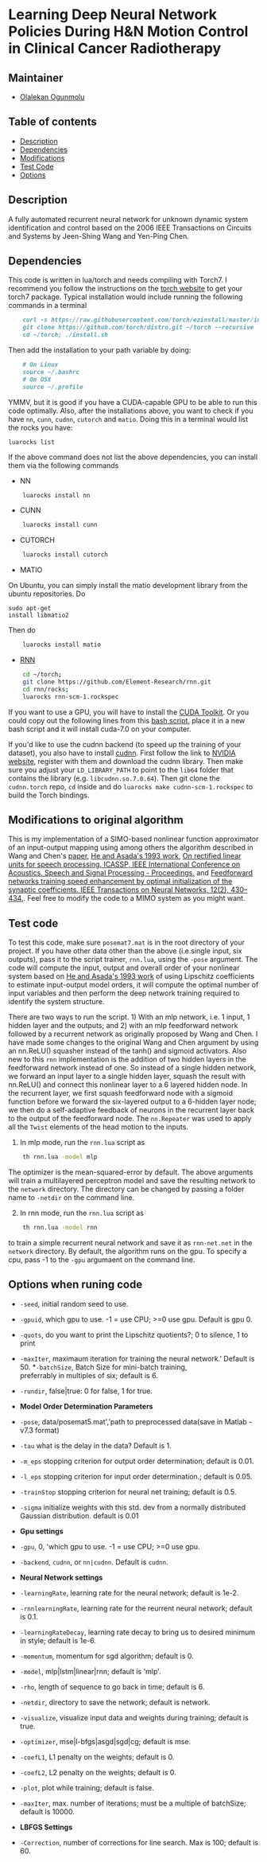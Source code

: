 # Learning Deep Neural Network Policies During H&N Motion Control in Clinical Cancer Radiotherapy

## Maintainer

- [Olalekan Ogunmolu](http://lakehanne.github.io) 

## Table of contents
- [Description](#description)
- [Dependencies](#Dependencies)
- [Modifications](#modifications)
- [Test Code](#test-code)
- [Options](#options)


## Description
A fully automated recurrent neural network for unknown dynamic system identification and control based on the 2006 IEEE Transactions on Circuits and Systems by Jeen-Shing Wang and Yen-Ping Chen.

## Dependencies

This code is written in lua/torch and needs compiling with Torch7. I recommend you follow the instructions on the [torch website](http://torch.ch/docs/getting-started.html) to get your torch7 package. Typical installation would include running the following  commands in a terminal

```markdown
	curl -s https://raw.githubusercontent.com/torch/ezinstall/master/install-deps | bash
	git clone https://github.com/torch/distro.git ~/torch --recursive
	cd ~/torch; ./install.sh
```

Then add the installation to your path variable by doing:

```markdown
	# On Linux
	source ~/.bashrc
	# On OSX
	source ~/.profile
```

YMMV, but it is good if you have a CUDA-capable GPU to be able to run this code optimally. Also, after the installations above, you want to check if you have `nn`, `cunn`, `cudnn`, `cutorch` and `matio`. Doing this in a terminal would list the rocks you have:

<pre><code class="Terminal">luarocks list</code></pre>

If the above command does not list the above dependencies, you can install them via the following commands

- NN

```bash
	luarocks install nn
```

- CUNN

```bash
	luarocks install cunn
```

- CUTORCH

```bash
	luarocks install cutorch
```

- MATIO

On Ubuntu, you can simply install the matio  development library from the ubuntu repositories. Do <pre><code class="Terminal">sudo apt-get install libmatio2</code></pre>

Then do

```bash
	luarocks install matio
```

- [RNN](https://github.com/Element-Research/rnn)

```bash
	cd ~/torch;
	git clone https://github.com/Element-Research/rnn.git
	cd rnn/rocks; 
	luarocks rnn-scm-1.rockspec
```

If you want to use a GPU, you will have to install the [CUDA Toolkit](https://developer.nvidia.com/cuda-toolkit). Or you could copy out the following lines from this [bash script](https://github.com/lakehanne/Shells/blob/master/packages.sh#L282-L313), place it in a new bash script and it will install cuda-7.0 on your computer.

If you'd like to use the cudnn backend (to speed up the training of your dataset), you also have to install [cudnn](https://github.com/soumith/cudnn.torch). First follow the link to [NVIDIA website](https://developer.nvidia.com/cuDNN), register with them and download the cudnn library. Then make sure you adjust your `LD_LIBRARY_PATH` to point to the `lib64` folder that contains the library (e.g. `libcudnn.so.7.0.64`). Then git clone the `cudnn.torch` repo, `cd` inside and do `luarocks make cudnn-scm-1.rockspec` to build the Torch bindings.


## Modifications to original algorithm

This is my implementation of a SIMO-based nonlinear function approximator of an input-output mapping using among others the algorithm described in Wang and Chen's [paper](http://ieeexplore.ieee.org/xpl/abstractAuthors.jsp?arnumber=1643442), [He and Asada's 1993 work](http://ieeexplore.ieee.org/xpl/login.jsp?tp=&arnumber=4793346&url=http%3A%2F%2Fieeexplore.ieee.org%2Fxpls%2Fabs_all.jsp%3Farnumber%3D4793346), [On rectified linear units for speech processing. ICASSP, IEEE International Conference on Acoustics, Speech and Signal Processing - Proceedings.](http://doi.org/10.1109/ICASSP.2013.6638312) and  [Feedforward networks training speed enhancement by optimal initialization of the synaptic coefficients. IEEE Transactions on Neural Networks, 12(2), 430–434.](http://doi.org/10.1109/72.914538). Feel free to modify the code to a MIMO system as you might want.

## Test code

To test this code, make sure `posemat7.mat` is in the root directory of your project. If you have other data other than the above (i.e.single input, six outputs), pass it to the script trainer, `rnn.lua`, using the `-pose` argument. The code will compute the input, output and overall order of your nonlinear system based on [He and Asada's 1993 work](http://ieeexplore.ieee.org/xpl/login.jsp?tp=&arnumber=4793346&url=http%3A%2F%2Fieeexplore.ieee.org%2Fxpls%2Fabs_all.jsp%3Farnumber%3D4793346) of using Lipschitz coefficients to estimate input-output model orders, it will compute the optimal number of input variables and then perform the deep network training required to identify the system structure.

There are two ways to run the script. 1) With an mlp network, i.e. 1 input, 1 hidden layer and the outputs; and 2) with an mlp feedforward network followed by a recurrent network as originally proposed by Wang and Chen. I have made some changes to the original Wang and Chen argument by using an nn.ReLU() squasher instead of the tanh() and sigmoid activators. Also new to this `rnn` implementation is the addition of two hidden layers in the feedforward network instead of one. So instead of a single hidden network, we forward an input layer to a single hidden layer, squash the result with nn.ReLU() and connect this nonlinear layer to a 6 layered hidden node. In the recurrent layer, we first squash feedforward node with a sigmoid function before we forward the six-layered output to a 6-hidden layer node; we then do a self-adaptive feedback of neurons in the recurrent layer back to the output of the feedforward node. The `nn.Repeater` was used to apply all the `Twist` elements of the head motion to the inputs. 

1) In mlp mode, run the `rnn.lua` script as

```bash
	th rnn.lua -model mlp
```
The optimizer is the mean-squared-error by default. The above arguments will train a multilayered perceptron model and save the resulting network to the `network` directory. The directory can be changed by passing a folder name to `-netdir` on the command line.

2) In rnn mode, run the `rnn.lua` script as 

```bash
	th rnn.lua -model rnn
```

to train a simple recurrent neural network and save it as `rnn-net.net` in the `network` directory. By default, the algorithm runs on the gpu. To specify a cpu, pass -1 to the `-gpu` argumaent on the command line.

## Options when runing code

* `-seed`, 		initial random seed to use.
* `-gpuid`,  	which gpu to use. -1 = use CPU; >=0 use gpu.  Default is gpu 0.
* `-quots`,  	do you want to print the Lipschitz quotients?; 0 to silence, 1 to print
* `-maxIter`, 	maximaum iteration for training the neural network.' Default is 50.
*`-batchSize`, 	Batch Size for mini-batch training, \
                            preferrably in multiples of six; default is 6.

* `-rundir`,  	false|true: 0 for false, 1 for true.

* <b>Model Order Determination Parameters</b>
* `-pose`,		data/posemat5.mat','path to preprocessed data(save in Matlab -v7.3 format)
* `-tau`		what is the delay in the data? Default is 1.
* `-m_eps`		stopping criterion for output order determination; default is 0.01.
* `-l_eps`		stopping criterion for input order determination.; default is 0.05.
* `-trainStop`  stopping criterion for neural net training; default is 0.5.
* `-sigma` 		initialize weights with this std. dev from a normally distributed Gaussian distribution. default is 0.01

* <b>Gpu settings</b>
* `-gpu`, 0, 'which gpu to use. -1 = use CPU; >=0 use gpu.
* `-backend`, 	`cudnn`, or `nn|cudnn`. Default is `cudnn`.

*  <b>Neural Network settings</b>
* `-learningRate`,		learning rate for the neural network; default is 1e-2.
* `-rnnlearningRate`,	learning rate for the reurrent neural network; default is 0.1.
* `-learningRateDecay`, 	learning rate decay to bring us to desired minimum in style; default is 1e-6.
* `-momentum`,	momentum for sgd algorithm; default is 0.
* `-model`, 		mlp|lstm|linear|rnn; default is 'mlp'.
* `-rho`,		length of sequence to go back in time; default is  6.
* `-netdir`, 	directory to save the network; default is network.
* `-visualize`, 	visualize input data and weights during training; default is true.
* `-optimizer`, 	mse|l-bfgs|asgd|sgd|cg; default is mse.
* `-coefL1`, 	L1 penalty on the weights; default is 0.
* `-coefL2`, 	L2 penalty on the weights; default is 0.
* `-plot`, 		plot while training; default is false.
* `-maxIter`, 	max. number of iterations; must be a multiple of batchSize; default is 10000.

* <b>LBFGS Settings</b>
* `-Correction`, number of corrections for line search. Max is 100; default is 60.

	